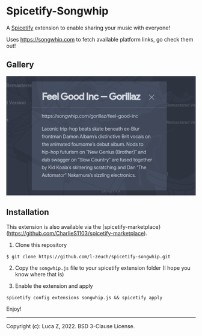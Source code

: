 # Spicetify-Songwhip

A [Spicetify](https://github.com/khanhas/spicetify-cli) extension to enable sharing your music with everyone!

Uses https://songwhip.com to fetch available platform links, go check them out!

## Gallery

![songwhip-demo](songwhip-demo.png)

## Installation

This extension is also available via the [spicetify-marketplace}(https://github.com/CharlieS1103/spicetify-marketplace).

1. Clone this repository

```shell
$ git clone https://github.com/l-zeuch/spicetify-songwhip.git
```

2. Copy the `songwhip.js` file to your spicetify extension folder (I hope you know where that is)

3. Enable the extension and apply
```shell
spicetify config extensions songwhip.js && spicetify apply
```

Enjoy!

----
Copyright (c): Luca Z, 2022. BSD 3-Clause License.
